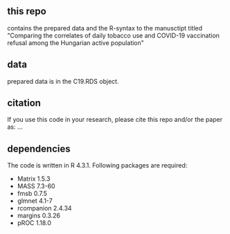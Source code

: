 ## this repo
contains the prepared data and the R-syntax to the manusctipt titled "Comparing the correlates of daily tobacco use and COVID-19 vaccination refusal among the Hungarian active population"

## data
prepared data is in the C19.RDS object.

## citation
If you use this code in your research, please cite this repo and/or the paper as:
...

## dependencies
The code is written in R 4.3.1.
Following packages are required:
* Matrix 1.5.3
* MASS 7.3-60
* fmsb 0.7.5
* glmnet 4.1-7
* rcompanion 2.4.34
* margins 0.3.26
* pROC 1.18.0
